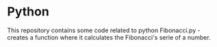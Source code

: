 # Python
This repository contains some code related to python
Fibonacci.py - creates a function where it calculates the Fibonacci's serie of a number.
